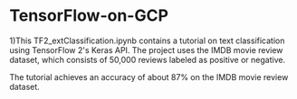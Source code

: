 # TensorFlow-on-GCP
1)This TF2_extClassification.ipynb contains a tutorial on text classification using TensorFlow 2's Keras API. The project uses the IMDB movie review dataset, which consists of 50,000 reviews labeled as positive or negative.

The tutorial achieves an accuracy of about 87% on the IMDB movie review dataset.
